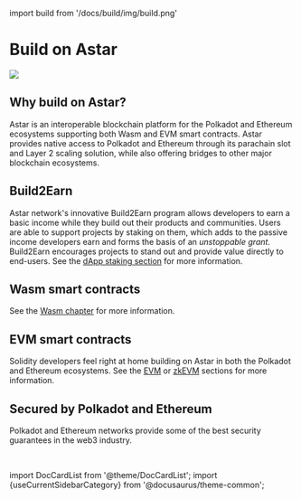 import build from '/docs/build/img/build.png'

# Build on Astar

<div style={{textAlign: 'center'}}>
  <img src={build} caption="Documentation of all the resources builders need in order to start testing, deploying and interacting with smart contracts on the Astar network" style={{width: 1200}} />
  </div>

## Why build on Astar?

Astar is an interoperable blockchain platform for the Polkadot and Ethereum ecosystems supporting both Wasm and EVM smart contracts. Astar provides native access to Polkadot and Ethereum through its parachain slot and Layer 2 scaling solution, while also offering bridges to other major blockchain ecosystems.

## Build2Earn
Astar network's innovative Build2Earn program allows developers to earn a basic income while they build out their products and communities. Users are able to support projects by staking on them, which adds to the passive income developers earn and forms the basis of an *unstoppable grant*. Build2Earn encourages projects to stand out and provide value directly to end-users. See the [dApp staking section](/docs/build/dapp-staking/) for more information.

## Wasm smart contracts
See the [Wasm chapter](/docs/build/wasm) for more information.

## EVM smart contracts
Solidity developers feel right at home building on Astar in both the Polkadot and Ethereum ecosystems. See the [EVM](/docs/build/evm) or [zkEVM](/docs/build/zkEVM) sections for more information.

## Secured by Polkadot and Ethereum
Polkadot and Ethereum networks provide some of the best security guarantees in the web3 industry.

<br/>

import DocCardList from '@theme/DocCardList';
import {useCurrentSidebarCategory} from '@docusaurus/theme-common';

<DocCardList items={useCurrentSidebarCategory().items}/>

